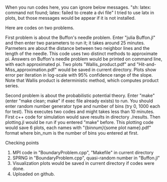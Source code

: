 When you run codes here, you can ignore below messages.
"sh: latex: command not found; latex: failed to create a dvi file"
I tried to use latx in plots, but those messages would be appear if it is not installed.

Here are codes on two problems.

First problem is about the Buffon's needle problem.
Enter "julia Buffon.jl" and then enter two parameters to run it; it takes around 25 minutes.
Parmeters are about the distance between two neighbor lines and the length of the needle.
This code uses two distinct methods to approximate pi.
Answers on Buffon's needle problem would be printed on command line, with each approximated pi.
Two plots "Wallis_product.pdf" and "Hit-and-Miss_approximation.pdf" would be saved in current directory.
Plots show error per iteration in log-scale with 95% confidence range of the slope.
Note that Wallis product is deterministic method, which computes product series.

Second problem is about the probabilistic potential theory.
Enter "make" (enter "make clean; make" if exec file already exists) to run.
You should enter random number generator type and number of bins (try 0, 1000 each for test).
This executes two codes and might takes less than 10 minutes.
First c++ code for simulation would save results in directory ./results.
Then plotting.jl would be run if you entered "make" before.
This plotting code would save 6 plots, each names with "{bin*num}*{some plot name}.pdf" format where bin_num is the number of bins you entered at first.

Checking points

1. MPI code in "BoundaryProblem.cpp", "Makefile" in current directory
2. SPRNG in "BoundaryProblem.cpp", quasi-random number in "Buffon.jl"
3. Visualization plots would be saved in current directory if codes were done.
4. Uploaded on github.
